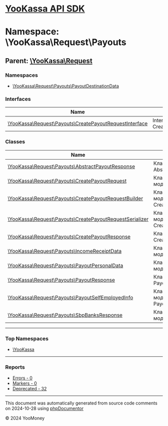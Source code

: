 # [YooKassa API SDK](../home.md)

# Namespace: \YooKassa\Request\Payouts

## Parent: [\YooKassa\Request](../namespaces/yookassa-request.md)

### Namespaces

* [\YooKassa\Request\Payouts\PayoutDestinationData](../namespaces/yookassa-request-payouts-payoutdestinationdata.md)

### Interfaces

| Name | Summary |
| ---- | ------- |
| [\YooKassa\Request\Payouts\CreatePayoutRequestInterface](../classes/YooKassa-Request-Payouts-CreatePayoutRequestInterface.md) | Interface CreatePayoutRequestInterface. |

### Classes

| Name | Summary |
| ---- | ------- |
| [\YooKassa\Request\Payouts\AbstractPayoutResponse](../classes/YooKassa-Request-Payouts-AbstractPayoutResponse.md) | Класс, представляющий AbstractPayoutResponse. |
| [\YooKassa\Request\Payouts\CreatePayoutRequest](../classes/YooKassa-Request-Payouts-CreatePayoutRequest.md) | Класс, представляющий модель CreatePayoutRequest. |
| [\YooKassa\Request\Payouts\CreatePayoutRequestBuilder](../classes/YooKassa-Request-Payouts-CreatePayoutRequestBuilder.md) | Класс, представляющий модель CreatePayoutRequestBuilder. |
| [\YooKassa\Request\Payouts\CreatePayoutRequestSerializer](../classes/YooKassa-Request-Payouts-CreatePayoutRequestSerializer.md) | Класс, представляющий модель CreatePayoutRequestSerializer. |
| [\YooKassa\Request\Payouts\CreatePayoutResponse](../classes/YooKassa-Request-Payouts-CreatePayoutResponse.md) | Класс, представляющий CreatePayoutResponse. |
| [\YooKassa\Request\Payouts\IncomeReceiptData](../classes/YooKassa-Request-Payouts-IncomeReceiptData.md) | Класс, представляющий модель IncomeReceiptData. |
| [\YooKassa\Request\Payouts\PayoutPersonalData](../classes/YooKassa-Request-Payouts-PayoutPersonalData.md) | Класс, представляющий модель PayoutPersonalData. |
| [\YooKassa\Request\Payouts\PayoutResponse](../classes/YooKassa-Request-Payouts-PayoutResponse.md) | Класс, представляющий PayoutResponse. |
| [\YooKassa\Request\Payouts\PayoutSelfEmployedInfo](../classes/YooKassa-Request-Payouts-PayoutSelfEmployedInfo.md) | Класс, представляющий модель PayoutSelfEmployedInfo. |
| [\YooKassa\Request\Payouts\SbpBanksResponse](../classes/YooKassa-Request-Payouts-SbpBanksResponse.md) | Класс, представляющий модель SbpBanksResponse. |

---

### Top Namespaces

* [\YooKassa](../namespaces/yookassa.md)

---

### Reports
* [Errors - 0](../reports/errors.md)
* [Markers - 0](../reports/markers.md)
* [Deprecated - 32](../reports/deprecated.md)

---

This document was automatically generated from source code comments on 2024-10-28 using [phpDocumentor](http://www.phpdoc.org/)

&copy; 2024 YooMoney
